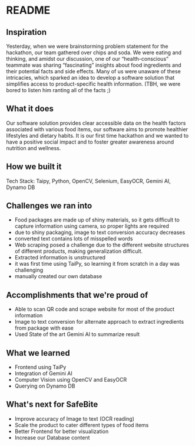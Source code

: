 # README

## Inspiration
Yesterday, when we were brainstorming problem statement for the hackathon, our team gathered over chips and soda. We were eating and thinking, and amidst our discussion, one of our “health-conscious” teammate was sharing “fascinating” insights about food ingredients and their potential facts and side effects. Many of us were unaware of these intricacies, which sparked an idea to develop a software solution that simplifies access to product-specific health information. (TBH, we were bored to listen him ranting all of the facts ;) 


## What it does
Our software solution provides clear accessible data on the health factors associated with various food items, our software aims to promote healthier lifestyles and dietary habits. It is our first time hackathon and we wanted to have a positive social impact and to foster greater awareness around nutrition and wellness.


## How we built it
Tech Stack: Taipy, Python, OpenCV, Selenium, EasyOCR, Gemini AI, Dynamo DB


## Challenges we ran into
- Food packages are made up of shiny materials, so it gets difficult to capture information using camera, so proper lights are required
- due to shiny packaging, image to text conversion accuracy decreases
- converted text contains lots of misspelled words
- Web scraping posed a challenge due to the different website structures of different products, making generalization difficult.
- Extracted information is unstructured
- it was first time using TaiPy, so learning it from scratch in a day was challenging
- manually created our own database


## Accomplishments that we're proud of
- Able to scan QR code and scrape website for most of the product information
- Image to text conversion for alternate approach to extract ingredients from package with ease
- Used State of the art Gemini AI to summarize result


## What we learned
- Frontend using TaiPy
- Integration of Gemini AI
- Computer Vision using OpenCV and EasyOCR
- Querying on Dynamo DB 


## What's next for SafeBite
- Improve accuracy of Image to text (OCR reading)
- Scale the product to cater different types of food items
- Better Frontend for better visualization
- Increase our Database content
